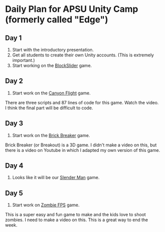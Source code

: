 # Daily Plan for APSU Unity Camp (formerly called "Edge")

## Day 1

1. Start with the introductory presentation.
2. Get all students to create their own Unity accounts. (This is extremely important.)
3. Start working on the [BlockSlider](BlockSlider/README.md) game.

## Day 2

1. Start work on the [Canyon Flight](CanyonFlight/README.md) game.

There are three scripts and 87 lines of code for this game. Watch the video. I think the final part will be difficult to code.

## Day 3

1. Start work on the [Brick Breaker](BrickBreaker/README.md) game.

Brick Breaker (or Breakout) is a 3D game. I didn't make a video on this, but there is a video on Youtube in which I adapted my own version of this game.

## Day 4

1. Looks like it will be our [Slender Man](Slender/README.md) game.


## Day 5

1. Start work on [Zombie FPS](ZombieFPS/README.md) game.

This is a super easy and fun game to make and the kids love to shoot zombies. I need to make a video on this. This is a great way to end the week.
